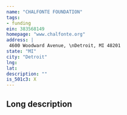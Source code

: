 ```yaml
---
name: "CHALFONTE FOUNDATION"
tags:
- funding
ein: 383568149
homepage: "www.chalfonte.org"
address: |
 4600 Woodward Avenue, \nDetroit, MI 48201
state: "MI"
city: "Detroit"
lng: 
lat: 
description: ""
is_501c3: X
---
```


## Long description


